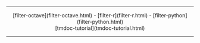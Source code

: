 ----

<center>
[filter-octave](filter-octave.html) - [filter-r](filter-r.html) - [filter-python](filter-python.html) <br/>
[tmdoc-tutorial](tmdoc-tutorial.html)
</center>

----

